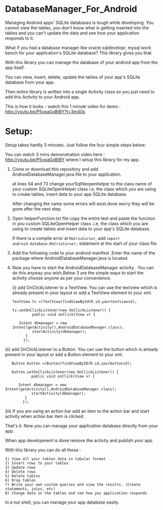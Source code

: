 DatabaseManager_For_Android
===========================

Managing Android apps' SQLite databases is tough while developing. You cannot view the tables, you don't know what is getting inserted into the tables and you can't update the data and see how your application responds to it.

What if you had a database manager like oracle sqldevelopr, mysql work bench for your application's SQLite database? This library gives you that.

With this library you can manage the database of your android app from the app itself. 

You can view, insert, delete, update the tables of your app's SQLite database from your app.

Then entire library is written into a single Activity class so you just need to add this Activity to your Android app.

This is how it looks - watch this 1 minute video for demo : http://youtu.be/P5vpaGoBlBY?t=3m40s

Setup:
======

Setup takes hardly 3 minutes. Just follow the four simple steps below: 

You can watch 3 mins demonstration video here : http://youtu.be/P5vpaGoBlBY where I setup this library for my app.

	
1) Clone or download this repository and add AndroidDatabaseManager.java file to your application.

   at lines 54 and 73 change yourSqlliteopenhelper to the class name of your custom SQLiteOpenHelper class i.e, the          class which you are using to create tables, insert data to your app SQLite database.
   
   After changing the name some errors will exist done worry they will be gone after the next step.


2) Open helperFunction.txt file copy the entire text and paste the function in you custom SQLiteOpenHelper class .i.e, the class which you are using to create tables and insert data to your app's SQLite database.

   If there is a compile error at `MatrixCursor`, add `import android.database.MatrixCursor;` statement at the start of your class file

3) Add the following code to your android manifest .Enter the name of the package where AndroidDatabaseManager.java is located.

    <activity android:name="yourpackagename.AndroidDatabaseManager" />

4) Now you have to start the AndroidDatabaseManager activity . You can do this anyway you wish,Below 3 are the simple ways
   to start the activity choose anyone as per your convenience.
   
   (i)  add OnClickListener to a TextView. You can use the textview which is already present in your layout or add a TextView element to your xml.
    	
	   TextView tv =(TextView)findViewById(R.id.yourtextviewid);
	    	
	   tv.setOnClickListener(new OnClickListener() {
				public void onClick(View v) {
	
	      Intent dbmanager = new Intent(getActivity(),AndroidDatabaseManager.class);
				startActivity(dbmanager);
	         }
			});
			
(ii) add OnClickListener to a Button. You can use the button which is already present in your layout or add a 			Button element to your xml.
    	
	   Button button =(Button)findViewByID(R.id.yourbuttonid);
	    	
	   button.setOnClickListener(new OnClickListener() {
				public void onClick(View v) {
	
	      Intent dbmanager = new Intent(getActivity(),AndroidDatabaseManager.class);
				startActivity(dbmanager);
	         }
			});
	
(iii) If you are using an action bar add an item  to the action bar and start activity when action bar item is 			       clicked.
	 
That's it. Now you can manage your application database directly from your app.

When app development is done remove the activity and publish your app.

With this library you can do all these :

	1) View all your tables data in tabular format
	2) Insert rows to your tables
	3) Update rows
	4) Delete rows
	5) Delete tables
	6) Drop tables
	7) Write your own custom queries and view the results. (Create statements, joins, etc)
	8) Change data in the tables and see how you application responds

In a nut shell, you can manage your app database easily.
